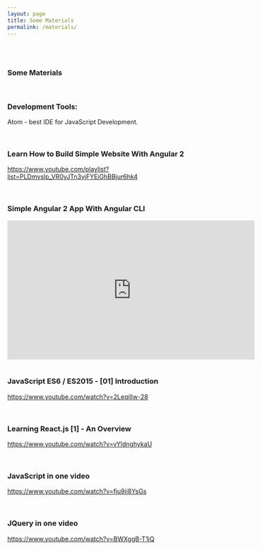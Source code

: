 ```yaml
---
layout: page
title: Some Materials
permalink: /materials/
---
```


<br/><br/>

### Some Materials

<br/>

### Development Tools:


Atom - best IDE for JavaScript Development.


<br/>

### Learn How to Build Simple Website With Angular 2

https://www.youtube.com/playlist?list=PLDmvslp_VR0yJTn3vjFYEiGhBBjur6hk4



<br/>

### Simple Angular 2 App With Angular CLI


<div align="center">

<iframe width="560" height="315" src="https://www.youtube.com/embed/QMQbAoTLJX8" frameborder="0" allowfullscreen></iframe>


</div>



<br/>

### JavaScript ES6 / ES2015 - [01] Introduction

https://www.youtube.com/watch?v=2LeqilIw-28



<br/>

### Learning React.js [1] - An Overview

https://www.youtube.com/watch?v=vYldnghykaU




<br/>

### JavaScript in one video
https://www.youtube.com/watch?v=fju9ii8YsGs

<br/>

### JQuery in one video
https://www.youtube.com/watch?v=BWXggB-T1jQ
